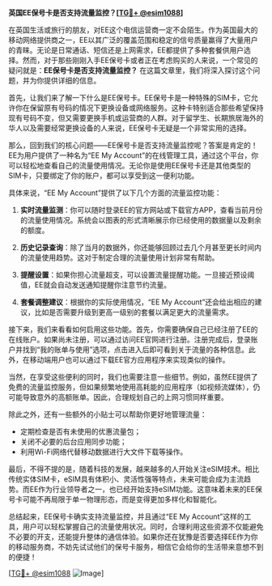 **英国EE保号卡是否支持流量监控？[[TG💪+ @esim1088](https://t.me/s/esim1088)]**

在英国生活或旅行的朋友，对EE这个电信运营商一定不会陌生。作为英国最大的移动网络提供商之一，EE以其广泛的覆盖范围和稳定的信号质量赢得了大量用户的青睐。无论是日常通话、短信还是上网需求，EE都提供了多种套餐供用户选择。然而，对于那些刚刚入手EE保号卡或者正在考虑购买的人来说，一个常见的疑问就是：**EE保号卡是否支持流量监控？** 在这篇文章里，我们将深入探讨这个问题，并为你提供详细的信息。

首先，让我们来了解一下什么是EE保号卡。EE保号卡是一种特殊的SIM卡，它允许你在保留原有号码的情况下更换设备或网络服务。这种卡特别适合那些希望保持现有号码不变，但又需要更换手机或运营商的人群。对于留学生、长期旅居海外的华人以及需要经常更换设备的人来说，EE保号卡无疑是一个非常实用的选择。

那么，回到我们的核心问题——EE保号卡是否支持流量监控呢？答案是肯定的！EE为用户提供了一种名为“EE My Account”的在线管理工具，通过这个平台，你可以轻松地查看自己的流量使用情况。无论你是使用EE保号卡还是其他类型的SIM卡，只要绑定了你的账户，都可以享受到这一便利功能。

具体来说，“EE My Account”提供了以下几个方面的流量监控功能：

1. **实时流量监测**：你可以随时登录EE的官方网站或下载官方APP，查看当前月份的流量使用情况。系统会以图表的形式清晰展示你已经使用的数据量以及剩余的额度。

2. **历史记录查询**：除了当月的数据外，你还能够回顾过去几个月甚至更长时间内的流量使用趋势。这对于制定合理的流量使用计划非常有帮助。

3. **提醒设置**：如果你担心流量超支，可以设置流量提醒功能。一旦接近预设阈值，EE就会自动发送通知提醒你注意节约流量。

4. **套餐调整建议**：根据你的实际使用情况，“EE My Account”还会给出相应的建议，比如是否需要升级到更高一级别的套餐以满足更大的流量需求。

接下来，我们来看看如何启用这些功能。首先，你需要确保自己已经注册了EE的在线账户。如果尚未注册，可以通过访问EE官网进行注册。注册完成后，登录账户并找到“我的账单与使用”选项，点击进入后即可看到关于流量的各种信息。此外，在移动端用户也可以通过下载EE官方应用程序来实现类似的操作。

当然，在享受这些便利的同时，我们也需要注意一些细节。例如，虽然EE提供了免费的流量监控服务，但如果频繁地使用高耗能的应用程序（如视频流媒体），仍可能导致意外的高额账单。因此，合理规划自己的上网习惯同样重要。

除此之外，还有一些额外的小贴士可以帮助你更好地管理流量：

- 定期检查是否有未使用的优惠流量包；
- 关闭不必要的后台应用同步功能；
- 利用Wi-Fi网络代替移动数据进行大文件下载等操作。

最后，不得不提的是，随着科技的发展，越来越多的人开始关注eSIM技术。相比传统实体SIM卡，eSIM具有体积小、灵活性强等特点，未来可能会成为主流趋势。而EE作为行业领导者之一，也已经开始支持eSIM功能。这意味着未来的EE保号卡可能不再局限于单一物理形态，而是变得更加多样化和智能化。

总结起来，EE保号卡确实支持流量监控，并且通过“EE My Account”这样的工具，用户可以轻松掌握自己的流量使用状况。同时，合理利用这些资源不仅能避免不必要的开支，还能提升整体的通信体验。如果你还在犹豫是否要选择EE作为你的移动服务商，不妨先试试他们的保号卡服务，相信它会给你的生活带来意想不到的便捷！

[[TG💪+ @esim1088](https://t.me/s/esim1088) ![Image](https://i.postimg.cc/4NQfJmqS/Snipaste-2025-05-13-00-14-12.png)]